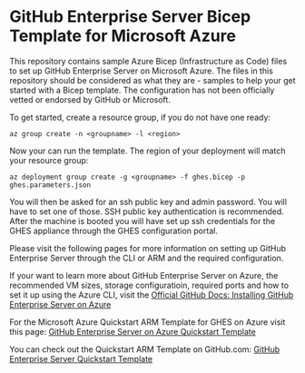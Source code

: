 # GitHub Enterprise Server Bicep Template for Microsoft Azure
This repository contains sample Azure Bicep (Infrastructure as Code) files to set up GitHub Enterprise Server on Microsoft Azure. The files in this repository should be considered as what they are - samples to help your get started with a Bicep template. The configuration has not been officially vetted or endorsed by GitHub or Microsoft. 

To get started, create a resource group, if you do not have one ready:

`az group create -n <groupname> -l <region>`

Now your can run the template. The region of your deployment will match your resource group:

`az deployment group create -g <groupname> -f ghes.bicep -p ghes.parameters.json`

You will then be asked for an ssh public key and admin password. You will have to set one of those. SSH public key authentication is recommended. After the machine is booted you will have set up ssh credentials for the GHES appliance through the GHES configuration portal.

Please visit the following pages for more information on setting up GitHub Enterprise Server through the CLI or ARM and the required configuration.

If your want to learn more about GitHub Enterprise Server on Azure, the recommended VM sizes, storage configuratioin, required ports and how to set it up using the Azure CLI, visit the [Official GitHub Docs: Installing GitHub Enterprise Server on Azure](https://docs.github.com/en/enterprise-server@3.0/admin/installation/setting-up-a-github-enterprise-server-instance/installing-github-enterprise-server-on-azure)

For the Microsoft Azure Quickstart ARM Template for GHES on Azure visit this page: [GitHub Enterprise Server on Azure Quickstart Template](https://azure.microsoft.com/en-us/resources/templates/github-enterprise/) 

You can check out the Quickstart ARM Template on GitHub.com: [GitHub Enterprise Server Quickstart Template](https://github.com/Azure/azure-quickstart-templates/tree/master/application-workloads/github-enterprise/github-enterprise)
